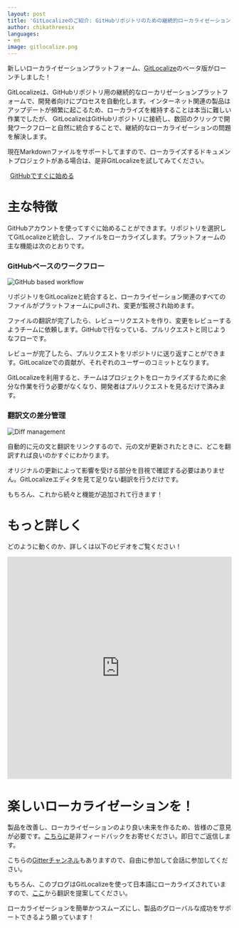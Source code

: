 ```yaml
---
layout: post
title: 'GitLocalizeのご紹介: GitHubリポジトリのための継続的ローカライゼーションツール'
author: chikathreesix
languages:
- en
image: gitlocalize.png
---
```


新しいローカライゼーションプラットフォーム、[GitLocalize](https://gitlocalize.com)のベータ版がローンチしました！

GitLocalizeは、GitHubリポジトリ用の継続的なローカリゼーションプラットフォームで、開発者向けにプロセスを自動化します。インターネット関連の製品はアップデートが頻繁に起こるため、ローカライズを維持することは本当に難しい作業でしたが、 GitLocalizeはGitHubリポジトリに接続し、数回のクリックで開発ワークフローと自然に統合することで、継続的なローカライゼーションの問題を解決します。

現在Markdownファイルをサポートしてますので、ローカライズするドキュメントプロジェクトがある場合は、是非GitLocalizeを試してみてください。

<a class="btn btn-hero" href="https://gitlocalize.com/auth/github"><i class="fa fa-github"></i><span style="margin-left: 6px;">GitHubですぐに始める</span></a>

# 主な特徴

GitHubアカウントを使ってすぐに始めることができます。リポジトリを選択してGitLocalizeと統合し、ファイルをローカライズします。プラットフォームの主な機能は次のとおりです。

### GitHubベースのワークフロー

![GitHub based workflow](/img/flow.png)

リポジトリをGitLocalizeと統合すると、ローカライゼーション関連のすべてのファイルがプラットフォームにpullされ、変更が監視され始めます。

ファイルの翻訳が完了したら、レビューリクエストを作り、変更をレビューするようチームに依頼します。GitHubで行なっている、プルリクエストと同じようなフローです。

レビューが完了したら、プルリクエストをリポジトリに送り返すことができます。GitLocalizeでの貢献が、それぞれのユーザーのコミットとなります。

GitLocalizeを利用すると、チームはプロジェクトをローカライズするために余分な作業を行う必要がなくなり、開発者はプルリクエストを見るだけで済みます。

### 翻訳文の差分管理

![Diff management](/img/diff_management.png)

自動的に元の文と翻訳をリンクするので、元の文が更新されたときに、どこを翻訳すれば良いのかすぐにわかります。

オリジナルの更新によって影響を受ける部分を目視で確認する必要はありません。GitLocalizeエディタを見て足りない翻訳を行うだけです。

もちろん、これから続々と機能が追加されて行きます！

# もっと詳しく

どのように動くのか、詳しくは以下のビデオをご覧ください！


<iframe src="https://www.youtube.com/embed/b09LDukIJiU" frameborder="0" allowfullscreen style="width: 100%; height: 500px"></iframe>


# 楽しいローカライゼーションを！

製品を改善し、ローカライゼーションのより良い未来を作るため、皆様のご意見が必要です。[こちらに](https://gitlocalize.com/inquiries/new)是非フィードバックをお寄せください。即日でご返信します。

こちらの[Gitterチャンネル](https://gitter.im/gitlocalize/Lobby?utm_source=share-link&utm_medium=link&utm_campaign=share-link)もありますので、自由に参加して会話に参加してください。

もちろん、このブログはGitLocalizeを使って日本語にローカライズされていますので、[ここ](https://gitlocalize.com/repo/80)から翻訳を提案してください。

ローカライゼーションを簡単かつスムーズにし、製品のグローバルな成功をサポートできるよう願っています！
